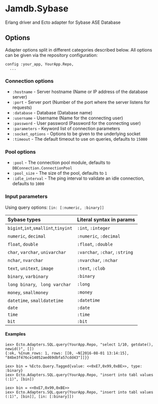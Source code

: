 # Jamdb.Sybase

Erlang driver and Ecto adapter for Sybase ASE Database

## Options

Adapter options split in different categories described
below. All options can be given via the repository
configuration:

    config :your_app, YourApp.Repo,
      ...

### Connection options

  * `:hostname` - Server hostname (Name or IP address of the database server)
  * `:port` - Server port (Number of the port where the server listens for requests)
  * `:database` - Database (Database name)
  * `:username` - Username (Name for the connecting user)
  * `:password` - User password (Password for the connecting user)
  * `:parameters` - Keyword list of connection parameters
  * `:socket_options` - Options to be given to the underlying socket
  * `:timeout` - The default timeout to use on queries, defaults to `15000`

### Pool options

  * `:pool` - The connection pool module, defaults to `DBConnection.ConnectionPool`
  * `:pool_size` - The size of the pool, defaults to `1`
  * `:idle_interval` - The ping interval to validate an idle connection, defaults to `1000`	

### Input parameters

Using query options: `[in: [:numeric, :binary]]`

Sybase types                        | Literal syntax in params
:---------------------------------- | :-----------------------
`bigint`,`int`,`smallint`,`tinyint` | `:int`, `:integer`
`numeric`, `decimal`                | `:numeric`, `:decimal`
`float`, `double`                   | `:float`, `:double`
`char`, `varchar`, `univarchar`     | `:varchar`, `:char`, `:string`
`nchar`, `nvarchar`                 | `:nvarchar`, `:nchar`
`text`, `unitext`, `image`          | `:text`, `:clob`
`binary`, `varbinary`               | `:binary`
`long binary`, ` long varchar`      | `:long`
`money`, `smallmoney`               | `:money`
`datetime`, `smalldatetime`         | `:datetime`
`date`                              | `:date`
`time`                              | `:time`
`bit`                               | `:bit`

#### Examples

    iex> Ecto.Adapters.SQL.query(YourApp.Repo, "select 1/10, getdate(), newid()", [])
    {:ok, %{num_rows: 1, rows: [[0, ~N[2016-08-01 13:14:15], "84be3f476ce14052aed69dbfa57cdd43"]]}}

    iex> bin = %Ecto.Query.Tagged{value: <<0xE7,0x99,0xBE>>, type: :binary}
    iex> Ecto.Adapters.SQL.query(YourApp.Repo, "insert into tabl values (:1)", [bin])

    iex> bin = <<0xE7,0x99,0xBE>>
    iex> Ecto.Adapters.SQL.query(YourApp.Repo, "insert into tabl values (:1)", [bin]], [in: [:binary]])
